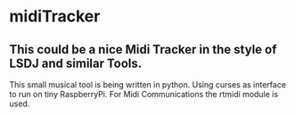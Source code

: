 # midiTracker

## This could be a nice Midi Tracker in the style of LSDJ and similar Tools.

This small musical tool is being written in python. Using curses as interface to run on tiny RaspberryPi. For Midi Communications the rtmidi module is used.
